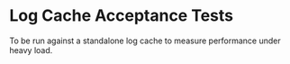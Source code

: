 # Log Cache Acceptance Tests
To be run against a standalone log cache to measure performance under heavy
load.
